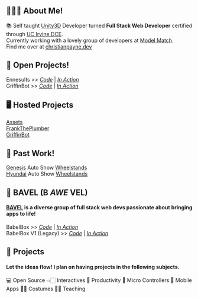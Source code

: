 ## 🙋🏻‍♂️ About Me!
 📚 Self taught [Unity3D](https://unity.com) Developer turned __Full Stack Web Developer__ certified through [UC Irvine DCE](https://ce.uci.edu/). <br/>
 Currently working with a lovely group of developers at [Model Match](https://modelmatch.com/).<br/>
 Find me over at [christianpayne.dev](https://www.christianpayne.dev/)
## 🔨 Open Projects!
 Ennesults >> *[Code](https://github.com/ChristianPayne/Ennesults)* | *[In Action](https://twitch.tv/ennegineer)*<br/>
 GriffinBot >> *[Code](https://github.com/ChristianPayne/GriffinBot)* | *[In Action](https://twitch.tv/chrisgriffin522)*<br/>

## 🖥 Hosted Projects
[Assets](https://assets.christianpayne.dev/)<br/>
[FrankThePlumber](https://ftp.christianpayne.dev/)<br/>
[GriffinBot](https://griffinbot.com/)<br/>
## 🏡 Past Work!
 [Genesis](https://www.genesis.com/us/en/genesis.html) Auto Show [Wheelstands](http://www.arts4allmedia.com/#gen-intro) <br/>
 [Hyundai](https://www.hyundaiusa.com/us/en) Auto Show [Wheelstands](http://www.arts4allmedia.com/#hy-intro)
## 🤪 BAVEL (B *AWE* VEL)
#### [BAVEL](https://github.com/BAVEL-Technology) is a diverse group of full stack web devs passionate about bringing apps to life!
 BabelBox >> *[Code](https://github.com/BAVEL-Technology/BabelBox)* | *[In Action](https://babelbox-react.herokuapp.com)* <br/>
 BabelBox V1 (Legacy) >> *[Code](https://github.com/BAVEL-Technology/BabelBox-V1.0)* | *[In Action](https://babelbox.herokuapp.com/)*
## 💪 Projects
#### Let the ideas flow! I plan on having projects in the following subjects.
 💻 Open Source
 👈🏻 Interactives
 📝 Productivity
 🤖 Micro Controllers
 📱 Mobile Apps
 🧙🏻 Costumes
 👨‍🏫 Teaching
